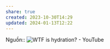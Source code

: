 ```yaml
---
share: true
created: 2023-10-30T14:29
updated: 2024-01-13T12:22
---
```

Nguồn:: ![WTF is hydration? - YouTube](https://youtu.be/fypmxYZGrfA?si=_8hYDFQppxy05-Q0)